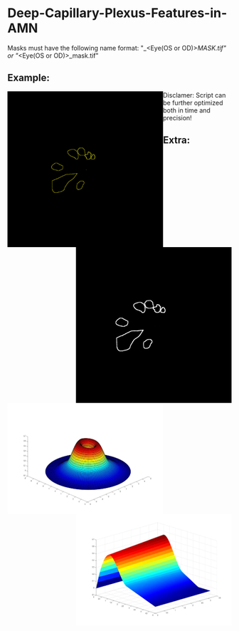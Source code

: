 # Deep-Capillary-Plexus-Features-in-AMN



Masks must have the following name format: "<Name>_<Eye(OS or OD)>_MASK.tif" or "<Name>_<Eye(OS or OD)>_mask.tif" 

## Example:
<img align="left" src="Images/Input.jpg" height="350" width="350">  <img align="right" src="Images/Output.jpg" height="350" width="350">

Disclamer: Script can be further optimized both in time and precision!

## Extra:



<img align="left" src="Images/3D_Projection.jpg" height="250" width="350">  <img align="right" src="Images/Polar_Representation_3D.jpg" height="250" width="350">
